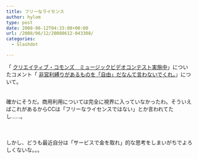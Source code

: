 ```yaml
---
title: フリーなライセンス
author: hylom
type: post
date: 2008-06-12T04:33:08+00:00
url: /2008/06/12/20080612-043308/
categories:
  - Slashdot

---
```

「 [クリエイティブ・コモンズ　ミュージックビデオコンテスト実施中][1]」についたコメント「 [非営利縛りがあるものを「自由」だなんて言わないでくれ。][2]」について。  
</br>   
確かにそうだ。商用利用については完全に視界に入っていなかったわ。そういえばこれがあるからCCは「フリーなライセンスではない」とか言われてたし……。</br>  
</br>   
しかし、どうも最近自分は「サービスで金を取れ」的な思考をしまいがちでよろしくないな。。。</br>

 [1]: http://slashdot.jp/yro/article.pl?sid=08/06/12/0321240&threshold=-1
 [2]: http://slashdot.jp/yro/comments.pl?sid=405507&cid=1362012